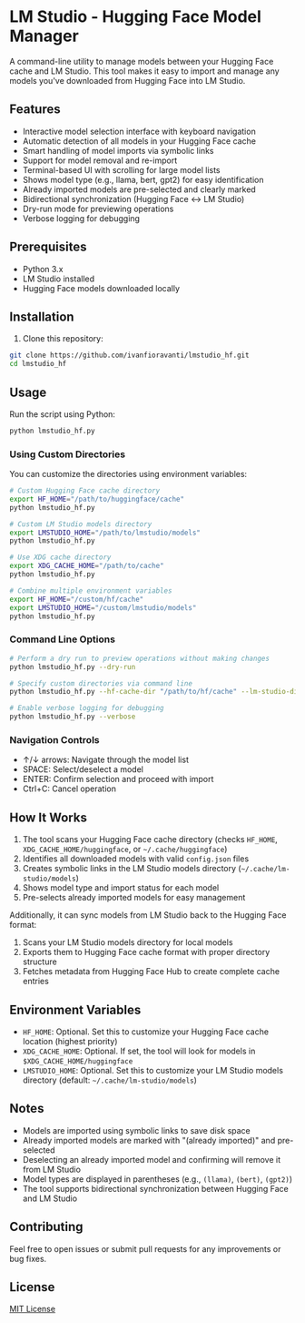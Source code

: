 # LM Studio - Hugging Face Model Manager

A command-line utility to manage models between your Hugging Face cache and LM Studio. This tool makes it easy to import and manage any models you've downloaded from Hugging Face into LM Studio.

## Features

- Interactive model selection interface with keyboard navigation
- Automatic detection of all models in your Hugging Face cache
- Smart handling of model imports via symbolic links
- Support for model removal and re-import
- Terminal-based UI with scrolling for large model lists
- Shows model type (e.g., llama, bert, gpt2) for easy identification
- Already imported models are pre-selected and clearly marked
- Bidirectional synchronization (Hugging Face ↔ LM Studio)
- Dry-run mode for previewing operations
- Verbose logging for debugging

## Prerequisites

- Python 3.x
- LM Studio installed
- Hugging Face models downloaded locally

## Installation

1. Clone this repository:
```bash
git clone https://github.com/ivanfioravanti/lmstudio_hf.git
cd lmstudio_hf
```

## Usage

Run the script using Python:

```bash
python lmstudio_hf.py
```

### Using Custom Directories

You can customize the directories using environment variables:

```bash
# Custom Hugging Face cache directory
export HF_HOME="/path/to/huggingface/cache"
python lmstudio_hf.py

# Custom LM Studio models directory
export LMSTUDIO_HOME="/path/to/lmstudio/models"
python lmstudio_hf.py

# Use XDG cache directory
export XDG_CACHE_HOME="/path/to/cache"
python lmstudio_hf.py

# Combine multiple environment variables
export HF_HOME="/custom/hf/cache"
export LMSTUDIO_HOME="/custom/lmstudio/models"
python lmstudio_hf.py
```

### Command Line Options

```bash
# Perform a dry run to preview operations without making changes
python lmstudio_hf.py --dry-run

# Specify custom directories via command line
python lmstudio_hf.py --hf-cache-dir "/path/to/hf/cache" --lm-studio-dir "/path/to/lmstudio/models"

# Enable verbose logging for debugging
python lmstudio_hf.py --verbose
```

### Navigation Controls

- ↑/↓ arrows: Navigate through the model list
- SPACE: Select/deselect a model
- ENTER: Confirm selection and proceed with import
- Ctrl+C: Cancel operation

## How It Works

1. The tool scans your Hugging Face cache directory (checks `HF_HOME`, `XDG_CACHE_HOME/huggingface`, or `~/.cache/huggingface`)
2. Identifies all downloaded models with valid `config.json` files
3. Creates symbolic links in the LM Studio models directory (`~/.cache/lm-studio/models`)
4. Shows model type and import status for each model
5. Pre-selects already imported models for easy management

Additionally, it can sync models from LM Studio back to the Hugging Face format:
1. Scans your LM Studio models directory for local models
2. Exports them to Hugging Face cache format with proper directory structure
3. Fetches metadata from Hugging Face Hub to create complete cache entries

## Environment Variables

- `HF_HOME`: Optional. Set this to customize your Hugging Face cache location (highest priority)
- `XDG_CACHE_HOME`: Optional. If set, the tool will look for models in `$XDG_CACHE_HOME/huggingface`
- `LMSTUDIO_HOME`: Optional. Set this to customize your LM Studio models directory (default: `~/.cache/lm-studio/models`)

## Notes

- Models are imported using symbolic links to save disk space
- Already imported models are marked with "(already imported)" and pre-selected
- Deselecting an already imported model and confirming will remove it from LM Studio
- Model types are displayed in parentheses (e.g., `(llama)`, `(bert)`, `(gpt2)`)
- The tool supports bidirectional synchronization between Hugging Face and LM Studio

## Contributing

Feel free to open issues or submit pull requests for any improvements or bug fixes.

## License

[MIT License](LICENSE)